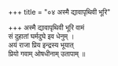 +++
title = "०४ अस्मै द्यावापृथिवी भूरि"

+++
अस्मै द्यावापृथिवी भूरि वामं  
सं दुहातां घर्मदुघे इव धेनुम् ।  
अयं राजा प्रिय इन्द्रस्य भूयात्  
प्रियो गवाम् ओषधीनाम् उतापाम् ॥